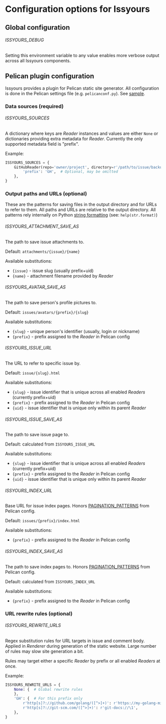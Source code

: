 # Configuration options for Issyours

## Global configuration

###### ISSYOURS_DEBUG

Setting this environment variable to any value enables more verbose output
across all Issyours components.


## Pelican plugin configuration

Issyours provides a plugin for Pelican static site generator. All
configuration is done in the Pelican settings file (e.g. `pelicanconf.py`).
See [sample](../pelican_demo.py).


### Data sources (required)

###### ISSYOURS_SOURCES

A dictionary where keys are *Reader* instances and values are either
`None` or dictionaries providing extra metadata for *Reader*. Currently
the only supported metadata field is "prefix".

Example:

```python
ISSYOURS_SOURCES = {
    GitHubReader(repo='owner/project', directory=r'/path/to/issue/backup'): {
        'prefix': 'GH',  # Optional, may be omitted
    },
}
```


### Output paths and URLs (optional)

These are the patterns for saving files in the output directory and for URLs
to refer to them. All paths and URLs are relative to the output directory.
All patterns rely internally on Python [string
formatting](https://docs.python.org/3/library/stdtypes.html#str.format)
(see: `help(str.format)`)


###### ISSYOURS_ATTACHMENT_SAVE_AS

The path to save issue attachments to.

Default: `attachments/{issue}/{name}`

Available substitutions:

- `{issue}` - issue slug (usually prefix+uid)
- `{name}` - attachment filename provided by *Reader*

###### ISSYOURS_AVATAR_SAVE_AS

The path to save person's profile pictures to.

Default: `issues/avatars/{prefix}/{slug}`

Available substitutions:

- `{slug}` - unique person's identifier (usually, login or nickname)
- `{prefix}` - prefix assigned to the *Reader* in Pelican config

###### ISSYOURS_ISSUE_URL

The URL to refer to specific issue by.

Default: `issue/{slug}.html`

Available substitutions:

- `{slug}` - issue identifier that is unique across all enabled *Readers*
  (currently prefix+uid)
- `{prefix}` - prefix assigned to the *Reader* in Pelican config
- `{uid}` - issue identifier that is unique only within its parent *Reader*

###### ISSYOURS_ISSUE_SAVE_AS

The path to save issue page to.

Default: calculated from `ISSYOURS_ISSUE_URL`

Available substitutions:

- `{slug}` - issue identifier that is unique across all enabled *Readers*
  (currently prefix+uid)
- `{prefix}` - prefix assigned to the *Reader* in Pelican config
- `{uid}` - issue identifier that is unique only within its parent *Reader*

###### ISSYOURS_INDEX_URL

Base URL for issue index pages. Honors [PAGINATION_PATTERNS] from Pelican config.

Default: `issues/{prefix}/index.html`

Available substitutions:

- `{prefix}` - prefix assigned to the *Reader* in Pelican config

###### ISSYOURS_INDEX_SAVE_AS

The path to save index pages to. Honors [PAGINATION_PATTERNS] from Pelican config.

Default: calculated from `ISSYOURS_INDEX_URL`

Available substitutions:

- `{prefix}` - prefix assigned to the *Reader* in Pelican config

[PAGINATION_PATTERNS]: https://docs.getpelican.com/en/stable/settings.html?highlight=pagination_patterns#pagination


### URL rewrite rules (optional)

###### ISSYOURS_REWRITE_URLS

Regex substitution rules for URL targets in issue and comment body. Applied
in *Renderer* during generation of the static website. Large number of rules
may slow site generation a bit.

Rules may target either a specific *Reader* by prefix or all enabled *Readers*
at once.

Example:

```python
ISSYOURS_REWRITE_URLS = {
    None: {  # Global rewrite rules
    },
    'GH': {  # For this prefix only
        r'http[s]?://github.com/golang/([^>]+)': r'https://my-golang-mirror.net/\1',
        r'http[s]?://git-scm.com/([^>]+)': r'git-docs://\1',
    },
}
```
